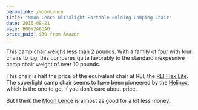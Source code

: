 ```yaml
---
permalink: /moonlence
title: "Moon Lence Ultralight Portable Folding Camping Chair"
date: 2016-08-21
asin: B00Y2A6OAO
price_paid: $30 from Amazon
---
```


This camp chair weighs less than 2 pounds. With a family of four with four
chairs to lug, this compares quite favorably to the standard inexpesnive camp
chair weight of over 10 pounds.

This chair is half the price of the equivalent chair at REI, the [REI Flex
Lite](https://www.rei.com/product/877258/rei-flex-lite-chair). The superlight
camp chair seems to have been pioneered by the
[Helinox](http://amzn.to/2bGIWtW), which is the one to get if you don't care
about price.

But I think the [Moon Lence](http://amzn.to/2bbsYd6) is almost as good for a lot less money.
